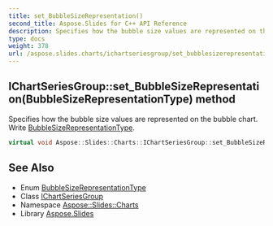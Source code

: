 ```yaml
---
title: set_BubbleSizeRepresentation()
second_title: Aspose.Slides for C++ API Reference
description: Specifies how the bubble size values are represented on the bubble chart. Write BubbleSizeRepresentationType.
type: docs
weight: 378
url: /aspose.slides.charts/ichartseriesgroup/set_bubblesizerepresentation/
---
```

## IChartSeriesGroup::set_BubbleSizeRepresentation(BubbleSizeRepresentationType) method


Specifies how the bubble size values are represented on the bubble chart. Write [BubbleSizeRepresentationType](../../bubblesizerepresentationtype/).

```cpp
virtual void Aspose::Slides::Charts::IChartSeriesGroup::set_BubbleSizeRepresentation(BubbleSizeRepresentationType value)=0
```

## See Also

* Enum [BubbleSizeRepresentationType](../../bubblesizerepresentationtype/)
* Class [IChartSeriesGroup](../)
* Namespace [Aspose::Slides::Charts](../../)
* Library [Aspose.Slides](../../../)
